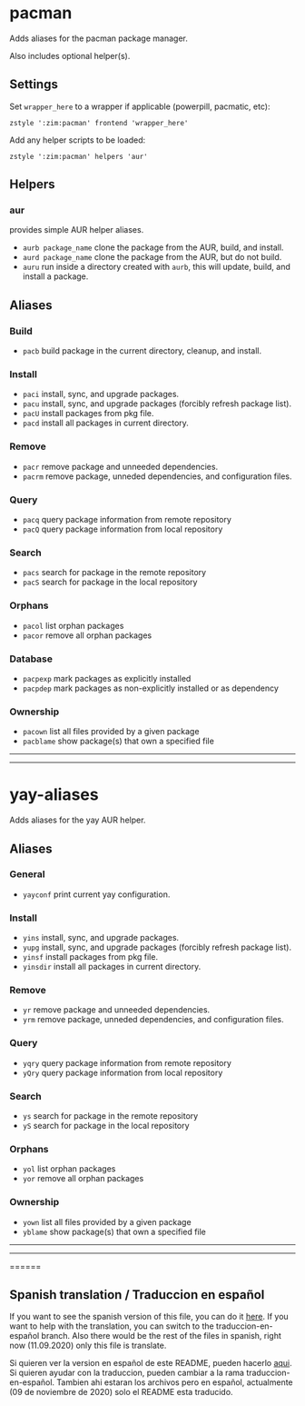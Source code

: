 pacman
======

Adds aliases for the pacman package manager.

Also includes optional helper(s).

Settings
--------
Set `wrapper_here` to a wrapper if applicable (powerpill, pacmatic, etc):

    zstyle ':zim:pacman' frontend 'wrapper_here'

Add any helper scripts to be loaded:

    zstyle ':zim:pacman' helpers 'aur'

Helpers
-------

### aur

provides simple AUR helper aliases.

  * `aurb package_name` clone the package from the AUR, build, and install.
  * `aurd package_name` clone the package from the AUR, but do not build.
  * `auru` run inside a directory created with `aurb`, this will update, build, and install a package.

Aliases
-------

### Build

  * `pacb` build package in the current directory, cleanup, and install.

### Install

  * `paci` install, sync, and upgrade packages.
  * `pacu` install, sync, and upgrade packages (forcibly refresh package list).
  * `pacU` install packages from pkg file.
  * `pacd` install all packages in current directory.

### Remove

  * `pacr` remove package and unneeded dependencies.
  * `pacrm` remove package, unneded dependencies, and configuration files.

### Query

  * `pacq` query package information from remote repository
  * `pacQ` query package information from local repository

### Search

  * `pacs` search for package in the remote repository
  * `pacS` search for package in the local repository

### Orphans

  * `pacol` list orphan packages
  * `pacor` remove all orphan packages

### Database
  * `pacpexp` mark packages as explicitly installed
  * `pacpdep` mark packages as non-explicitly installed or as dependency

### Ownership

  * `pacown` list all files provided by a given package
  * `pacblame` show package(s) that own a specified file
---
---
yay-aliases
======

Adds aliases for the yay AUR helper.

Aliases
-------

### General

  * `yayconf` print current yay configuration.

### Install

  * `yins` install, sync, and upgrade packages.
  * `yupg` install, sync, and upgrade packages (forcibly refresh package list).
  * `yinsf` install packages from pkg file.
  * `yinsdir` install all packages in current directory.

### Remove

  * `yr` remove package and unneeded dependencies.
  * `yrm` remove package, unneded dependencies, and configuration files.

### Query

  * `yqry` query package information from remote repository
  * `yQry` query package information from local repository

### Search

  * `ys` search for package in the remote repository
  * `yS` search for package in the local repository

### Orphans

  * `yol` list orphan packages
  * `yor` remove all orphan packages

### Ownership

  * `yown` list all files provided by a given package
  * `yblame` show package(s) that own a specified file
---
---
======
## Spanish translation / Traduccion en español
If you want to see the spanish version of this file, you can do it [here](README-en-español.md).
If you want to help with the translation, you can switch to the traduccion-en-español branch.
Also there would be the rest of the files in spanish, right now (11.09.2020) only this file is
translate.


Si quieren ver la version en español de este README, pueden hacerlo [aqui](README-en-español.md).
Si quieren ayudar con la traduccion, pueden cambiar a la rama traduccion-en-español.
Tambien ahi estaran los archivos pero en español, actualmente (09 de noviembre de 2020) solo
el README esta traducido.

